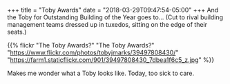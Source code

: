 +++
title = "Toby Awards"
date = "2018-03-29T09:47:54-05:00"
+++
And the Toby for Outstanding Building of the Year goes to… (Cut to rival building management teams dressed up in tuxedos, sitting on the edge of their seats.)

{{% flickr "The Toby Awards?"
           "The Toby Awards?"
           "https://www.flickr.com/photos/tobyjmarks/39497808430/"
           "https://farm1.staticflickr.com/901/39497808430_7dbea1f6c5_z.jpg" %}}

Makes me wonder what a Toby looks like. Today, too sick to care.
